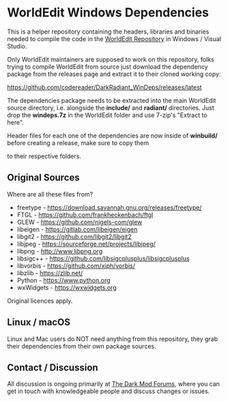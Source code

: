 # WorldEdit Windows Dependencies

This is a helper repository containing the headers, libraries and binaries needed to compile the code in the [WorldEdit Repository](https://github.com/codereader/DarkRadiant) in Windows / Visual Studio.

Only WorldEdit maintainers are supposed to work on this repository, folks trying to compile WorldEdit from source just download the dependency package from the releases page and extract it to their cloned working copy:

https://github.com/codereader/DarkRadiant_WinDeps/releases/latest  

The dependencies package needs to be extracted into the main WorldEdit
source directory, i.e. alongside the **include/** and **radiant/** directories.
Just drop the **windeps.7z** in the WorldEdit folder and use 7-zip's "Extract to here".



Header files for each one of the dependencies are now inside of **winbuild/** before creating a release, make sure to copy them

to their respective folders.

## Original Sources

Where are all these files from?

- freetype - https://download.savannah.gnu.org/releases/freetype/
- FTGL - https://github.com/frankheckenbach/ftgl
- GLEW - https://github.com/nigels-com/glew
- libeigen - https://gitlab.com/libeigen/eigen
- libgit2 - https://github.com/libgit2/libgit2
- libjpeg - https://sourceforge.net/projects/libjpeg/
- libpng - http://www.libpng.org
- libsigc++ - https://github.com/libsigcplusplus/libsigcplusplus
- libvorbis - https://github.com/xiph/vorbis/
- libzlib - https://zlib.net/
- Python - https://www.python.org
- wxWidgets - https://wxwidgets.org

Original licences apply.

## Linux / macOS

Linux and Mac users do NOT need anything from this repository, they grab their dependencies from their own package sources.

## Contact / Discussion

All discussion is ongoing primarily at [The Dark Mod Forums](https://forums.thedarkmod.com/index.php?/forum/51-darkradiant-feedback-and-development/), where you can get in touch with knowledgeable people 
and discuss changes or issues. 
